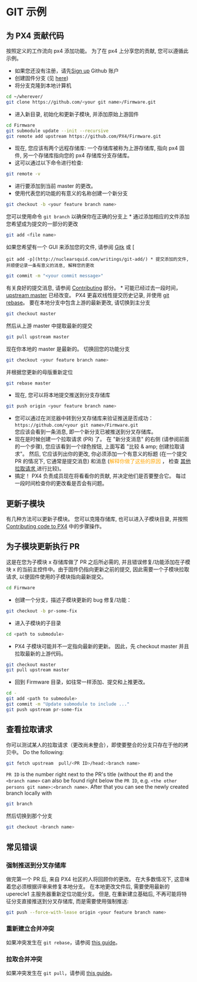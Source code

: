 # GIT 示例

## 为 PX4 贡献代码

按照定义的工作流向 px4 添加功能。 为了在 px4 上分享您的贡献, 您可以遵循此示例。

* 如果您还没有注册，请先[Sign up](https://github.com/join) Github 账户
* 创建固件分支 (见 [here](https://help.github.com/articles/fork-a-repo/#fork-an-example-repository))
* 将分支克隆到本地计算机  
    

```sh
cd ~/wherever/
git clone https://github.com/<your git name>/Firmware.git
```

* 进入新目录, 初始化和更新子模块, 并添加原始上游固件  
    

```sh
cd Firmware
git submodule update --init --recursive
git remote add upstream https://github.com/PX4/Firmware.git
```

* 现在, 您应该有两个远程存储库: 一个存储库被称为上游存储库, 指向 px4 固件, 另一个存储库指向您的 px4 存储库分支存储库。
* 这可以通过以下命令进行检查:

```sh
git remote -v
```

* 进行要添加到当前 master 的更改。
* 使用代表您的功能的有意义的名称创建一个新分支  
    

```sh
git checkout -b <your feature branch name>
```

您可以使用命令 ```git branch``` 以确保你在正确的分支上 * 通过添加相应的文件添加您希望成为提交的一部分的更改  


```sh
git add <file name>
```

如果您希望有一个 GUI 来添加您的文件, 请参阅 [Gitk](https://git-scm.com/book/en/v2/Git-in-Other-Environments-Graphical-Interfaces) 或 [

    git add -p](http://nuclearsquid.com/writings/git-add/) * 提交添加的文件, 并顺便记录一条有意义的消息, 解释您的更改

  


```sh
git commit -m "<your commit message>"
```

有关良好的提交消息, 请参阅 [Contributing](../contribute/README.md) 部分。 * 可能已经过去一段时间，[upstream master](https://github.com/PX4/Firmware.git) 已经改变。 PX4 更喜欢线性提交历史记录, 并使用 [git rebase](https://git-scm.com/book/de/v1/Git-Branching-Rebasing)。 要在本地分支中包含上游的最新更改, 请切换到主分支  


```sh
git checkout master
```

然后从上游 master 中提取最新的提交  


```sh
git pull upstream master
```

现在你本地的 master 是最新的。 切换回您的功能分支  


```sh
git checkout <your feature branch name>
```

并根据您更新的母版重新定位  


```sh
git rebase master
```

* 现在, 您可以将本地提交推送到分支存储库  
    

```sh
git push origin <your feature branch name>
```

* 您可以通过在浏览器中转到分叉存储库来验证推送是否成功： ```https://github.com/<your git name>/Firmware.git```  
    您应该会看到一条消息, 即一个新分支已被推送到分叉存储库。
* 现在是时候创建一个拉取请求 (PR) 了。 在 "新分支消息" 的右侧 (请参阅前面的一个步骤), 您应该看到一个绿色按钮, 上面写着 "比较 & amp; 创建拉取请求"。 然后, 它应该列出你的更改, 你必须添加一个有意义的标题 (在一个提交 PR 的情况下, 它通常是提交消息) 和消息 (<span style="color:orange">解释你做了这些的原因 </span>， 检查 [其他拉取请求 ](https://github.com/PX4/Firmware/pulls) 进行比较)。
* 搞定！ PX4 负责成员现在将看看你的贡献, 并决定他们是否要整合它。 每过一段时间检查你的更改看是否会有问题。

## 更新子模块

有几种方法可以更新子模块。 您可以克隆存储库, 也可以进入子模块目录, 并按照 [Contributing code to PX4](#Contributing-code-to-PX4) 中的步骤操作。

## 为子模块更新执行 PR

这是在您为子模块 x 存储库做了 PR 之后所必需的, 并且错误修复/功能添加在子模块 x 的当前主控件中。由于固件仍指向更新之前的提交, 因此需要一个子模块拉取请求, 以便固件使用的子模块指向最新提交。

```sh
cd Firmware
```

* 创建一个分支，描述子模块更新的 bug 修复/功能：

```sh
git checkout -b pr-some-fix
```

* 进入子模块的子目录

```sh
cd <path to submodule>
```

* PX4 子模块可能并不一定指向最新的更新。 因此，先 checkout master 并且拉取最新的上游代码。

```sh
git checkout master
git pull upstream master
```

* 回到 Firmware 目录，如往常一样添加、提交和上推更改。

```sh
cd -
git add <path to submodule>
git commit -m "Update submodule to include ..."
git push upstream pr-some-fix
```

## 查看拉取请求

你可以测试某人的拉取请求（更改尚未整合），即使要整合的分支只存在于他的拷贝中。 Do the following:

```sh
git fetch upstream  pull/<PR ID>/head:<branch name>
```

`PR ID` is the number right next to the PR's title (without the #) and the `<branch name>` can also be found right below the `PR ID`, e.g. `<the other persons git name>:<branch name>`. After that you can see the newly created branch locally with

```sh
git branch
```

然后切换到那个分支

```sh
git checkout <branch name>
```

## 常见错误

### 强制推送到分叉存储库

做完第一个 PR 后, 来自 PX4 社区的人将回顾你的更改。 在大多数情况下, 这意味着您必须根据评审来修复本地分支。 在本地更改文件后, 需要使用最新的 uperecle1 主服务器重新定位功能分支。 但是, 在重新建立基础后, 不再可能将特征分支直接推送到分叉存储库, 而是需要使用强制推送:

```sh
git push --force-with-lease origin <your feature branch name>
```

### 重新建立合并冲突

如果冲突发生在 ```git rebase```，请参阅 [this guide](https://help.github.com/articles/resolving-merge-conflicts-after-a-git-rebase/)。

### 拉取合并冲突

如果冲突发生在 ```git pull```，请参阅 [this guide](https://help.github.com/articles/resolving-a-merge-conflict-using-the-command-line/#competing-line-change-merge-conflicts)。